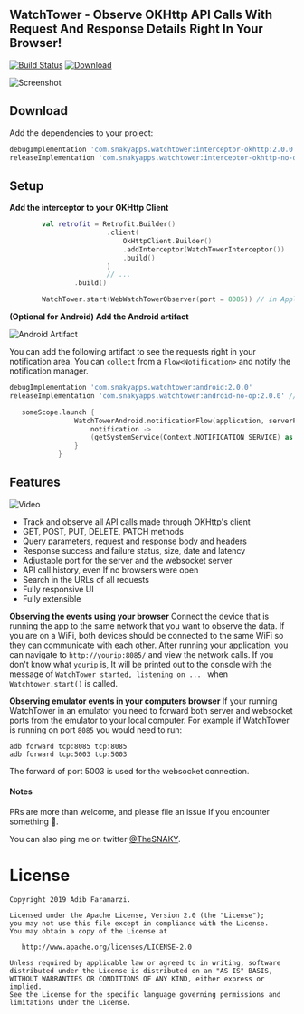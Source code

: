 WatchTower - Observe OKHttp API Calls With Request And Response Details Right In Your Browser!
----------------------------------------------------------------------------------------------
[![Build Status](https://travis-ci.org/adibfara/Watchtower.svg?branch=master)](https://travis-ci.org/adibfara/Watchtower) [ ![Download](https://api.bintray.com/packages/adibfara/WatchTower/WatchTower/images/download.svg) ](https://bintray.com/adibfara/WatchTower/WatchTower/)

![Screenshot](https://raw.githubusercontent.com/adibfara/Watchtower/master/screenshots/screenshot-1.jpg "Watchtower Screenshot")


Download
--------
Add the dependencies to your project:

```groovy
debugImplementation 'com.snakyapps.watchtower:interceptor-okhttp:2.0.0'
releaseImplementation 'com.snakyapps.watchtower:interceptor-okhttp-no-op:2.0.0' // no-op dependency for non-debug build variants
```

Setup
-----
**Add the interceptor to your OKHttp Client**
```kotlin
        val retrofit = Retrofit.Builder()
                        .client(
                            OkHttpClient.Builder()
                            .addInterceptor(WatchTowerInterceptor())
                            .build()
                        )
                        // ...
                .build()

        WatchTower.start(WebWatchTowerObserver(port = 8085)) // in Application class
```

**(Optional for Android) Add the Android artifact**

![Android Artifact](https://raw.githubusercontent.com/adibfara/Watchtower/master/screenshots/android.png "Android Screenshot")

You can add the following artifact to see the requests right in your notification area. You can `collect` from a `Flow<Notification>` and notify the notification manager.

```groovy
debugImplementation 'com.snakyapps.watchtower:android:2.0.0'
releaseImplementation 'com.snakyapps.watchtower:android-no-op:2.0.0' // no-op dependency for non-debug build variants
```

```kotlin
   someScope.launch {
                WatchTowerAndroid.notificationFlow(application, serverPort).collect {
                    notification ->
                    (getSystemService(Context.NOTIFICATION_SERVICE) as NotificationManager).notify(999991, notification)
                }
            }

```


Features
--------
![Video](https://raw.githubusercontent.com/adibfara/WatchTower/master/screenshots/video.gif "Watchtower Video")

- Track and observe all API calls made through OKHttp's client
- GET, POST, PUT, DELETE, PATCH methods
- Query parameters, request and response body and headers
- Response success and failure status, size, date and latency
- Adjustable port for the server and the websocket server
- API call history, even If no browsers were open
- Search in the URLs of all requests
- Fully responsive UI
- Fully extensible


**Observing the events using your browser**
Connect the device that is running the app to the same network that you want to observe the data. If you are on a WiFi, both devices should be connected to the same WiFi so they can communicate with each other.
After running your application, you can navigate to `http://yourip:8085/` and view the network calls. If you don't know what `yourip` is, It will be printed out to the console with the message of `WatchTower started, listening on ... `  when `Watchtower.start()` is called.

**Observing emulator events in your computers browser**
If your running WatchTower in an emulator you need to forward both server and websocket ports from the emulator to your local computer. For example if WatchTower is running on port `8085` you would need to run:
```
adb forward tcp:8085 tcp:8085
adb forward tcp:5003 tcp:5003
```
The forward of port 5003 is used for the websocket connection.

#### Notes
PRs are more than welcome, and please file an issue If you encounter something 🍻.

You can also ping me on twitter [@TheSNAKY](http://twitter.com/TheSNAKY).


License
=======

    Copyright 2019 Adib Faramarzi.

    Licensed under the Apache License, Version 2.0 (the "License");
    you may not use this file except in compliance with the License.
    You may obtain a copy of the License at

       http://www.apache.org/licenses/LICENSE-2.0

    Unless required by applicable law or agreed to in writing, software
    distributed under the License is distributed on an "AS IS" BASIS,
    WITHOUT WARRANTIES OR CONDITIONS OF ANY KIND, either express or implied.
    See the License for the specific language governing permissions and
    limitations under the License.
